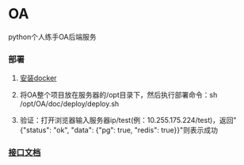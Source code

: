 # OA
python个人练手OA后端服务

### 部署

1. [安装docker](https://github.com/shiyangqin/doc/blob/master/Linux/docker.md#centos7%E5%AE%89%E8%A3%85docker)

2. 将OA整个项目放在服务器的/opt目录下，然后执行部署命令：sh /opt/OA/doc/deploy/deploy.sh

3. 验证：打开浏览器输入服务器ip/test(例：10.255.175.224/test)，返回"{"status": "ok", "data": {"pg": true, "redis": true}}"则表示成功

### [接口文档](doc/接口文档/home.md)

